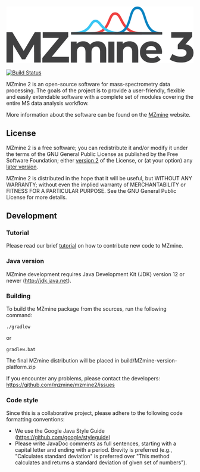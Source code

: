 ![# MZmine 3](logo/MZmine_logo_RGB.png)

[![Build Status](https://travis-ci.org/mzmine/mzmine3.svg?branch=master)](https://travis-ci.org/mzmine/mzmine3)

MZmine 2 is an open-source software for mass-spectrometry data processing. The goals of the project is to provide a user-friendly, flexible and easily extendable software with a complete set of modules covering the entire MS data analysis workflow.

More information about the software can be found on the [MZmine](http://mzmine.github.io) website.


## License
MZmine 2 is a free software; you can redistribute it and/or modify it under the terms of the GNU General Public License as published by the Free Software Foundation; either [version 2](http://www.gnu.org/licenses/gpl-2.0.html) of the License, or (at your option) any [later version](http://www.gnu.org/licenses/gpl.html).

MZmine 2 is distributed in the hope that it will be useful, but WITHOUT ANY WARRANTY; without even the implied warranty of MERCHANTABILITY or FITNESS FOR A PARTICULAR PURPOSE. See the GNU General Public License for more details.


## Development

### Tutorial

Please read our brief [tutorial](http://mzmine.github.io/development.html) on how to contribute new code to MZmine.

### Java version

MZmine development requires Java Development Kit (JDK) version 12 or newer (http://jdk.java.net).

### Building

To build the MZmine package from the sources, run the following command:

    ./gradlew

or

    gradlew.bat

The final MZmine distribution will be placed in build/MZmine-version-platform.zip

If you encounter any problems, please contact the developers:
https://github.com/mzmine/mzmine2/issues

### Code style

Since this is a collaborative project, please adhere to the following code formatting conventions:
* We use the Google Java Style Guide (https://github.com/google/styleguide)
* Please write JavaDoc comments as full sentences, starting with a capital letter and ending with a period. Brevity is preferred (e.g., "Calculates standard deviation" is preferred over "This method calculates and returns a standard deviation of given set of numbers").

